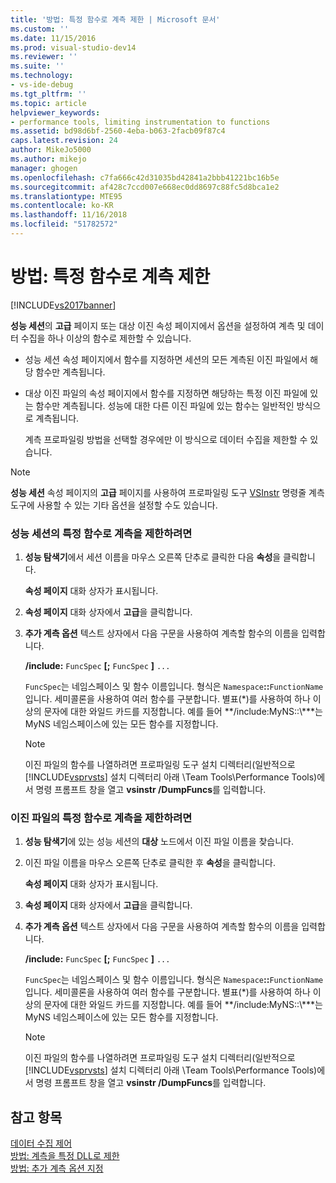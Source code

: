 ```yaml
---
title: '방법: 특정 함수로 계측 제한 | Microsoft 문서'
ms.custom: ''
ms.date: 11/15/2016
ms.prod: visual-studio-dev14
ms.reviewer: ''
ms.suite: ''
ms.technology:
- vs-ide-debug
ms.tgt_pltfrm: ''
ms.topic: article
helpviewer_keywords:
- performance tools, limiting instrumentation to functions
ms.assetid: bd98d6bf-2560-4eba-b063-2facb09f87c4
caps.latest.revision: 24
author: MikeJo5000
ms.author: mikejo
manager: ghogen
ms.openlocfilehash: c7fa666c42d31035bd42841a2bbb41221bc16b5e
ms.sourcegitcommit: af428c7ccd007e668ec0dd8697c88fc5d8bca1e2
ms.translationtype: MTE95
ms.contentlocale: ko-KR
ms.lasthandoff: 11/16/2018
ms.locfileid: "51782572"
---
```

# <a name="how-to-limit-instrumentation-to-specific-functions"></a>방법: 특정 함수로 계측 제한
[!INCLUDE[vs2017banner](../includes/vs2017banner.md)]

**성능 세션**의 **고급** 페이지 또는 대상 이진 속성 페이지에서 옵션을 설정하여 계측 및 데이터 수집을 하나 이상의 함수로 제한할 수 있습니다.  
  
- 성능 세션 속성 페이지에서 함수를 지정하면 세션의 모든 계측된 이진 파일에서 해당 함수만 계측됩니다.  
  
- 대상 이진 파일의 속성 페이지에서 함수를 지정하면 해당하는 특정 이진 파일에 있는 함수만 계측됩니다. 성능에 대한 다른 이진 파일에 있는 함수는 일반적인 방식으로 계측됩니다.  
  
  계측 프로파일링 방법을 선택할 경우에만 이 방식으로 데이터 수집을 제한할 수 있습니다.  
  
> [!NOTE]
>  **성능 세션** 속성 페이지의 **고급** 페이지를 사용하여 프로파일링 도구 [VSInstr](../profiling/vsinstr.md) 명령줄 계측 도구에 사용할 수 있는 기타 옵션을 설정할 수도 있습니다.  
  
### <a name="to-limit-instrumentation-to-specific-functions-in-a-performance-session"></a>성능 세션의 특정 함수로 계측을 제한하려면  
  
1. **성능 탐색기**에서 세션 이름을 마우스 오른쪽 단추로 클릭한 다음 **속성**을 클릭합니다.  
  
    **속성 페이지** 대화 상자가 표시됩니다.  
  
2. **속성 페이지** 대화 상자에서 **고급**을 클릭합니다.  
  
3. **추가 계측 옵션** 텍스트 상자에서 다음 구문을 사용하여 계측할 함수의 이름을 입력합니다.  
  
    **/include:** `FuncSpec` **[;** `FuncSpec` **]** `...`  
  
    `FuncSpec`는 네임스페이스 및 함수 이름입니다. 형식은 `Namespace`**::**`FunctionName`입니다. 세미콜론을 사용하여 여러 함수를 구분합니다. 별표(\*)를 사용하여 하나 이상의 문자에 대한 와일드 카드를 지정합니다. 예를 들어 **/include:MyNS::\\***는 MyNS 네임스페이스에 있는 모든 함수를 지정합니다.  
  
   > [!NOTE]
   >  이진 파일의 함수를 나열하려면 프로파일링 도구 설치 디렉터리(일반적으로 [!INCLUDE[vsprvsts](../includes/vsprvsts-md.md)] 설치 디렉터리 아래 \Team Tools\Performance Tools)에서 명령 프롬프트 창을 열고 **vsinstr /DumpFuncs**를 입력합니다.  
  
### <a name="to-limit-instrumentation-to-specific-functions-in-a-binary"></a>이진 파일의 특정 함수로 계측을 제한하려면  
  
1. **성능 탐색기**에 있는 성능 세션의 **대상** 노드에서 이진 파일 이름을 찾습니다.  
  
2. 이진 파일 이름을 마우스 오른쪽 단추로 클릭한 후 **속성**을 클릭합니다.  
  
    **속성 페이지** 대화 상자가 표시됩니다.  
  
3. **속성 페이지** 대화 상자에서 **고급**을 클릭합니다.  
  
4. **추가 계측 옵션** 텍스트 상자에서 다음 구문을 사용하여 계측할 함수의 이름을 입력합니다.  
  
    **/include:** `FuncSpec` **[;** `FuncSpec` **]** `...`  
  
    `FuncSpec`는 네임스페이스 및 함수 이름입니다. 형식은 `Namespace`**::**`FunctionName`입니다. 세미콜론을 사용하여 여러 함수를 구분합니다. 별표(\*)를 사용하여 하나 이상의 문자에 대한 와일드 카드를 지정합니다. 예를 들어 **/include:MyNS::\\***는 MyNS 네임스페이스에 있는 모든 함수를 지정합니다.  
  
   > [!NOTE]
   >  이진 파일의 함수를 나열하려면 프로파일링 도구 설치 디렉터리(일반적으로 [!INCLUDE[vsprvsts](../includes/vsprvsts-md.md)] 설치 디렉터리 아래 \Team Tools\Performance Tools)에서 명령 프롬프트 창을 열고 **vsinstr /DumpFuncs**를 입력합니다.  
  
## <a name="see-also"></a>참고 항목  
 [데이터 수집 제어](../profiling/controlling-data-collection.md)   
 [방법: 계측을 특정 DLL로 제한](../profiling/how-to-limit-instrumentation-to-specific-dlls.md)   
 [방법: 추가 계측 옵션 지정](../profiling/how-to-specify-additional-instrumentation-options.md)



